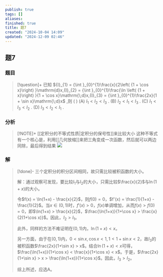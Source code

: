 ```yaml
---
publish: true
tags: []
aliases: 
finished: true
title: 题7
created: "2024-10-04 14:09"
updated: "2024-12-09 02:46"
---
```

## 题7
### 题目
> [!question]+
> 已知 ${I}_{1} = {\int }_{0}^{1}\frac{x}{2\left( {1 + \cos x}\right) }\mathrm{d}x,{I}_{2} = {\int }_{0}^{1}\frac{\ln \left( {1 + x}\right) }{1 + \cos x}\mathrm{\;d}x,{I}_{3} = {\int }_{0}^{1}\frac{2x}{1 + \sin x}\mathrm{\;d}x$ ,则 ( )
> (A) ${I}_{1} < {I}_{2} < {I}_{3}$ . 
> (B) ${I}_{2} < {I}_{1} < {I}_{3}$ . 
> (C) ${I}_{1} < {I}_{3} < {I}_{2}$ . 
> (D) ${I}_{3} < {I}_{2} < {I}_{1}$ .
### 分析
> [!NOTE]+
> [[定积分的不等式性质|定积分的保号性]]来比较大小
> 这种不等式有一个核心是，利用[[几何放缩]]来把三角变成一次函数，然后就可以两边同除，最后得到结果
> ![](https://img.hwenyi.live/202412081418353.webp)
### 解
> [!done]-
> 三个定积分的积分区间相同，故只需比较被积函数的大小。
> 
> 解：通过观察可发现，要比较$I_1$与$I_2$的大小，只需比较$\frac{x}{2}$与$\ln(1+x)$的大小。
> 
> 令$f(x) = \ln(1+x) - \frac{x}{2}$，则$f(0) = 0$，$f'(x) = \frac{1}{1+x} - \frac{1}{2}$。当$x \in (0, 1)$时，$f'(x) > 0$，$f(x)$单调增加，从而$f(x) > f(0) = 0$，即$\ln(1+x) > \frac{x}{2}$，$\frac{\ln(1+x)}{1+\cos x} > \frac{x}{2(1+\cos x)}$。因此，$I_2 > I_1$。
> 
> 此外，同样的方法不难证明在$(0, 1)$内，$\ln(1+x) < x$。
> 
> 另一方面，由于在$(0, 1)$内，$0 < \sin x, \cos x < 1, 1 < 1 + \sin x < 2$，故$I_3$的被积函数$\frac{2x}{1+\sin x} > x$。结合$\ln(1+x) < x$可得，$\frac{\ln(1+x)}{1+\cos x} < \frac{x}{1+\cos x} < x$。于是，$\frac{2x}{1+\sin x} > x > \frac{\ln(1+x)}{1+\cos x}$。因此，$I_3 > I_2$。
> 
> 综上所述，应选A。